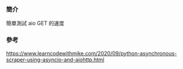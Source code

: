 ### 簡介

簡單測試 aio GET 的速度


### 參考

https://www.learncodewithmike.com/2020/09/python-asynchronous-scraper-using-asyncio-and-aiohttp.html
